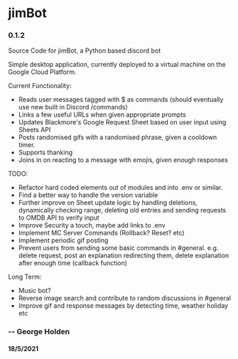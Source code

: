 # jimBot
### 0.1.2
Source Code for jimBot, a Python based discord bot

Simple desktop application, currently deployed to a virtual machine on the Google
Cloud Platform.

Current Functionality:
 - Reads user messages tagged with $ as commands (should eventually use new built in Discord /commands)
 - Links a few useful URLs when given appropriate prompts
 - Updates Blackmore's Google Request Sheet based on user input using Sheets API
 - Posts randomised gifs with a randomised phrase, given a cooldown timer.
 - Supports thanking
 - Joins in on reacting to a message with emojis, given enough responses

TODO:
 - Refactor hard coded elements out of modules and into .env or similar.
 - Find a better way to handle the version variable
 - Further improve on Sheet update logic by handling deletions,
   dynamically checking range,
   deleting old entries
   and sending requests to OMDB API to verify input
 - Improve Security a touch, maybe add links to .env
 - Implement MC Server Commands (Rollback? Reset? etc)
 - Implement periodic gif posting
 - Prevent users from sending some basic commands in #general. 
   e.g. delete request, post an explanation redirecting them, delete
   explanation after enough time (callback function)


Long Term:
 - Music bot?
 - Reverse image search and contribute to random discussions in #general
 - Improve gif and response messages by detecting time, weather holiday etc


### -- George Holden
#### 18/5/2021
